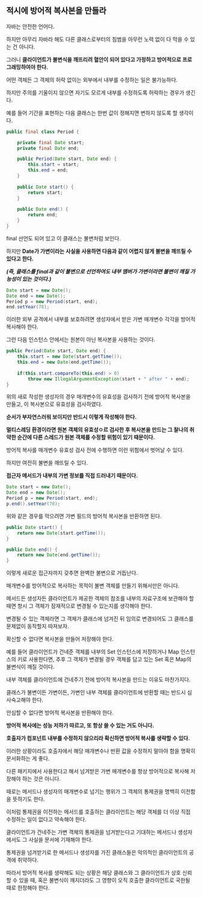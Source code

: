 ## 적시에 방어적 복사본을 만들라



자바는 안전한 언어다.

하지만 아무리 자바라 해도 다른 클래스로부터의 침범을 아무런 노력 없이 다 막을 수 있는 건 아니다.

그러니 **클라이언트가 불변식을 깨뜨리려 혈안이 되어 있다고 가정하고 방어적으로 프로그래밍하여야 한다.**



어떤 객체든 그 객체의 허락 없이는 외부에서 내부를 수정하는 일은 불가능하다.

하지만 주의를 기울이지 않으면 자기도 모르게 내부를 수정하도록 허락하는 경우가 생긴다.



예를 들어 기간을 표현하는 다음 클래스는 한번 값이 정해지면 변하지 않도록 할 생각이다.

```java
public final class Period {

    private final Date start;
    private final Date end;

    public Period(Date start, Date end) {
        this.start = start;
        this.end = end;
    }
    
    public Date start() {
        return start;
    }   
    
    public Date end() {
        return end;
    }
}
```

final 선언도 되어 있고 이 클래스는 불변처럼 보인다.

하지만 **Date가 가변이라는 사실을 사용하면 다음과 같이 어렵지 않게 불변을 깨뜨릴 수 있다고 한다.**

***(즉, 클래스를 final과 같이 불변으로 선언하여도 내부 맴버가 가변이라면 불변이 깨질 가능성이 있는 것이다.)***

```java
Date start = new Date();
Date end = new Date();
Period p = new Period(start, end);
end.setYear(78);
```



이러한 외부 공격에서 내부를 보호하려면 생성자에서 받은 가변 매개변수 각각을 방어적 복사해야 한다.

그런 다음 인스턴스 안에서는 원본이 아닌 복사본을 사용하는 것이다.

```java
public Period(Date start, Date end) {
    this.start = new Date(start.getTime());
    this.end = new Date(end.getTime());
    
    if(this.start.compareTo(this.end) > 0)
        throw new IllegalArgumentException(start + " after " + end);
}
```

위의 새로 작성한 생성자의 경우 매개변수의 유효성을 검사하기 전에 방어적 복사본을 만들고, 이 복사본으로 유효성을 검사하였다.

**순서가 부자연스러워 보이지만 반드시 이렇게 작성해야 한다.**

**멀티스레딩 환경이라면 원본 객체의 유효성ㅇ르 검사한 후 복사본을 만드는 그 찰나의 취약한 순간에 다른 스레드가 원본 객체를 수정할 위험이 있기 때문이다.**

방어적 복사를 매개변수 유효성 검사 전에 수행하면 이런 위험에서 벗어날 수 있다.



하지만 여전히 불변을 깨뜨릴 수 있다.

**접근자 메서드가 내부의 가변 정보를 직접 드러내기 때문이다.**

```java
Date start = new Date();
Date end = new Date();
Period p = new Period(start, end);
p.end().setYear(78);
```

위와 같은 경우를 막으려면 가변 필드의 방어적 복사본을 반환하면 된다.

```java
public Date start() {
    return new Date(start.getTime());
}

public Date end() {
    return new Date(end.getTime());
}
```

이렇게 새로운 접근자까지 갖추면 완벽한 불변으로 거듭난다.



매개변수를 방어적으로 복사하는 목적이 불변 객체를 만들기 위해서만은 아니다.

메서드든 생성자든 클라이언트가 제공한 객체의 참조를 내부의 자료구조에 보관해야 할 때면 항시 그 객체가 잠재적으로 변경될 수 있는지를 생각해야 한다.

변경될 수 있는 객체라면 그 객체가 클래스에 넘겨진 뒤 임의로 변경되어도 그 클래스를 문제없이 동작할지 따져보자.

확신할 수 없다면 복사본을 만들어 저장해야 한다.



예를 들어 클라이언트가 건네준 객체를 내부의 Set 인스턴스에 저장하거나 Map 인스턴스의 키로 사용한다면, 추후 그 객체가 변경될 경우 객체를 담고 있는 Set 혹은 Map의 불변식이 깨질 것이다.



내부 객체를 클라이언트에 건네주기 전에 방어적 복사본을 만드는 이유도 마찬가지다.

클래스가 불변이든 가변이든, 가변인 내부 객체를 클라이언트에 반환할 때는 반드시 심사숙고해야 한다.

안심할 수 없다면 방어적 복사본을 반환해야 한다.



**방어적 복사에는 성능 저하가 따르고, 또 항상 쓸 수 있는 거도 아니다.**

**호출자가 컴포넌트 내부를 수정하지 않으리라 확신하면 방어적 복사를 생략할 수 있다.**

이러한 상황이라도 호출자에서 해당 매개변수나 반환 값을 수정하지 말아야 함을 명확히 문서화하는 게 좋다.



다른 패키지에서 사용한다고 해서 넘겨받은 가변 매개변수를 항상 방어적으로 복사해 저장해야 하는 것은 아니다.

때로는 메서드나 생성자의 매개변수로 넘기는 행위가 그 객체의 통제권을 명백히 이전함을 뜻하기도 한다.

이처럼 통제권을 이전하는 메서드를 호출하는 클라이언트는 해당 객체를 더 이상 직접 수정하는 일이 없다고 약속해야 한다.

클라이언트가 건네주는 가변 객체의 통제권을 넘겨받는다고 기대하는 메서드나 생성자에서도 그 사실을 문서에 기재해야 한다.



통제권을 넘겨받기로 한 메서드나 생성자를 가진 클래스들은 악의적인 클라이언트의 공격에 취약하다.

따라서 방어적 복사를 생략해도 되는 상황은 해당 클래스와 그 클라이언트가 상호 신뢰할 수 있을 때, 혹은 불변식이 깨지더라도 그 영향이 오직 호출한 클라이언트로 국한될 때로 한정해야 한다.
